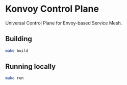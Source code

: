 # Konvoy Control Plane

Universal Control Plane for Envoy-based Service Mesh.

## Building

```bash
make build
```

## Running locally

```bash
make run
```
